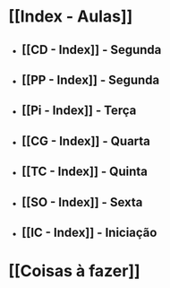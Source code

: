 # [[Index - Aulas]]
- ## [[CD - Index]] - Segunda
- ## [[PP - Index]] - Segunda
- ## [[Pi - Index]] - Terça
- ## [[CG - Index]] - Quarta
- ## [[TC - Index]] - Quinta
- ## [[SO - Index]] - Sexta
- ## [[IC - Index]] - Iniciação
# [[Coisas à fazer]]
